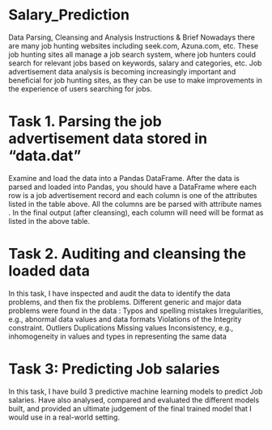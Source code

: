 # Salary_Prediction

Data Parsing, Cleansing and Analysis
Instructions & Brief
Nowadays there are many job hunting websites including seek.com, Azuna.com, etc. These job hunting sites all manage a job search system, where job hunters could search for relevant jobs based on keywords, salary and categories, etc.
Job advertisement data analysis is becoming increasingly important and beneficial for job hunting sites, as they can be use to make improvements in the experience of users searching for jobs. 

# Task 1. Parsing the job advertisement data stored in “data.dat” 
Examine and load the data into a Pandas DataFrame.
After the data is parsed and loaded into Pandas, you should have a DataFrame where each row is a job advertisement record and each column is one of the attributes listed in the table above.
All the columns are be parsed with attribute names . In the final output (after cleansing), each column will need will be format as listed in the above table. 

# Task 2. Auditing and cleansing the loaded data
In this task, I have inspected and audit the data to identify the data problems, and then fix the problems. Different generic and major data problems were found in the data :
  Typos and spelling mistakes
  Irregularities, e.g., abnormal data values and data formats
  Violations of the Integrity constraint.
  Outliers
  Duplications
  Missing values
  Inconsistency, e.g., inhomogeneity in values and types in representing the same data

# Task 3: Predicting Job salaries
In this task, I have build 3 predictive machine learning models to predict Job salaries. Have also analysed, compared and evaluated the different models built, and provided an ultimate judgement of the final trained model that I would use in a real-world setting.


 




